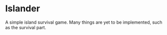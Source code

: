 # Islander
A simple island survival game. Many things are yet to be implemented, such as the survival part.
